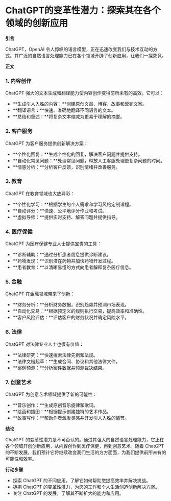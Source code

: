 # ChatGPT的变革性潜力：探索其在各个领域的创新应用

**引言**

ChatGPT，OpenAI 令人惊叹的语言模型，正在迅速改变我们与技术互动的方式。其广泛的自然语言处理能力已在各个领域开辟了创新应用，让我们一探究竟。

**正文**

### 1. 内容创作

ChatGPT 强大的文本生成和翻译能力使内容创作变得前所未有的高效。它可以：

- **生成引人入胜的内容：**创建原创文章、博客、故事和营销文案。
- **翻译语言：**快速、准确地翻译不同语言的文本。
- **总结和重述：**将复杂文本缩减为更易于理解的摘要。

### 2. 客户服务

ChatGPT 为客户服务提供创新解决方案：

- **个性化回复：**生成个性化的回复，解决客户问题并提供支持。
- **自动化常见问题：**处理常见问题，释放人工客服处理更复杂问题的时间。
- **情感分析：**分析客户反馈，识别情绪并改善服务。

### 3. 教育

ChatGPT 在教育领域也大放异彩：

- **个性化学习：**根据学生的个人需求和学习风格定制课程。
- **自动评分：**快速、公平地评分作业和考试。
- **虚拟导师：**提供实时支持、解答问题并提供指导。

### 4. 医疗保健

ChatGPT 为医疗保健专业人士提供宝贵的工具：

- **诊断辅助：**通过分析患者信息提供诊断建议。
- **药物发现：**识别潜在药物并加快药物开发过程。
- **患者教育：**以清晰易懂的方式向患者解释复杂医疗信息。

### 5. 金融

ChatGPT 在金融领域带来了创新：

- **财务分析：**分析财务数据，识别趋势并预测市场表现。
- **自动化交易：**根据预定义的规则执行交易，提高效率和准确性。
- **客户风险评估：**评估客户的财务状况并确定风险水平。

### 6. 法律

ChatGPT 对法律专业人士也很有价值：

- **法律研究：**快速搜索法律先例和法规。
- **法律文档起草：**生成合同、协议和其他法律文件。
- **案例预测：**分析案件数据并预测裁决结果。

### 7. 创意艺术

ChatGPT 为创意艺术领域提供了新的可能性：

- **音乐创作：**生成原创音乐旋律和歌词。
- **绘画和插图：**根据提示创建独特的艺术作品。
- **故事写作：**帮助作者激发灵感并开发引人入胜的情节。

**结论**

ChatGPT 的变革性潜力是不可否认的。通过其强大的自然语言处理能力，它正在各个领域开创创新应用，从内容创作到医疗保健，再到创意艺术。随着 ChatGPT 的不断发展，我们预计它将继续改变我们生活的方方面面，为我们提供前所未有的可能性和效率。

**行动步骤**

- 探索 ChatGPT 的不同应用，了解它如何帮助您提高效率并解决挑战。
- 拥抱 ChatGPT 的变革性潜力，为您的工作和个人生活创造创新解决方案。
- 关注 ChatGPT 的发展，了解其不断扩大的能力和应用。
